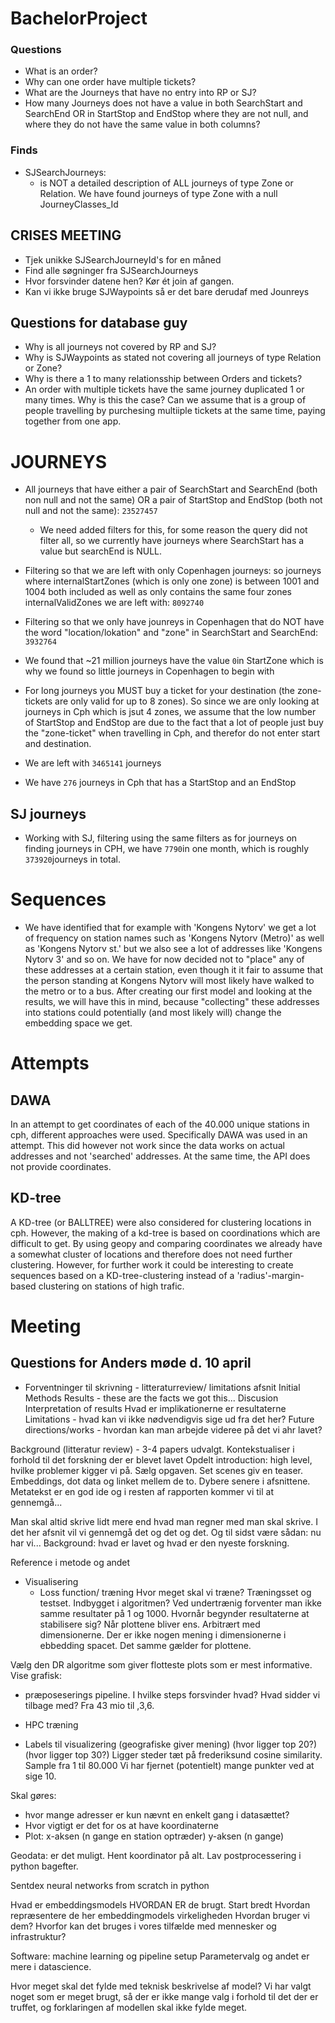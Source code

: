 # BachelorProject

### Questions

- What is an order?
- Why can one order have multiple tickets?
- What are the Journeys that have no entry into RP or SJ?
- How many Journeys does not have a value in both SearchStart and SearchEnd OR in StartStop and EndStop where they are not null, and where they do not have the same value in both columns?

### Finds

- SJSearchJourneys:
  - is NOT a detailed description of ALL journeys of type Zone or Relation. We have found journeys of type Zone with a null JourneyClasses_Id

## CRISES MEETING

- Tjek unikke SJSearchJourneyId's for en måned
- Find alle søgninger fra SJSearchJourneys
- Hvor forsvinder datene hen? Kør ét join af gangen.
- Kan vi ikke bruge SJWaypoints så er det bare derudaf med Jounreys

## Questions for database guy

- Why is all journeys not covered by RP and SJ?
- Why is SJWaypoints as stated not covering all journeys of type Relation or Zone?
- Why is there a 1 to many relationsship between Orders and tickets?
- An order with multiple tickets have the same journey duplicated 1 or many times. Why is this the case?
  Can we assume that is a group of people travelling by purchesing multiiple tickets at the same time, paying together from one app.

# JOURNEYS

- All journeys that have either a pair of SearchStart and SearchEnd (both non null and not the same) OR a pair of StartStop and EndStop (both not null and not the same): `23527457`

  - We need added filters for this, for some reason the query did not filter all, so we currently have journeys where SearchStart has a value but searchEnd is NULL.

- Filtering so that we are left with only Copenhagen journeys: so journeys where internalStartZones (which is only one zone) is between 1001 and 1004 both included as well as only contains the same four zones internalValidZones we are left with: `8092740`

- Filtering so that we only have jounreys in Copenhagen that do NOT have the word "location/lokation" and "zone" in SearchStart and SearchEnd: `3932764`

- We found that ~21 million journeys have the value `0`in StartZone which is why we found so little journeys in Copenhagen to begin with

- For long journeys you MUST buy a ticket for your destination (the zone-tickets are only valid for up to 8 zones). So since we are only looking at journeys in Cph which is jsut 4 zones, we assume that the low number of StartStop and EndStop are due to the fact that a lot of people just buy the "zone-ticket" when travelling in Cph, and therefor do not enter start and destination.

- We are left with ```3465141``` journeys

- We have ```276``` journeys in Cph that has a StartStop and an EndStop

## SJ journeys

- Working with SJ, filtering using the same filters as for journeys on finding journeys in CPH, we have ```7790```in one month, which is roughly ```373920```journeys in total. 

# Sequences

- We have identified that for example with 'Kongens Nytorv' we get a lot of frequency on station names such as 'Kongens Nytorv (Metro)' as well as 'Kongens Nytorv st.' but we also see a lot of addresses like 'Kongens Nytorv 3' and so on. We have for now decided not to "place" any of these addresses at a certain station, even though it it fair to assume that the person standing at Kongens Nytorv will most likely have walked to the metro or to a bus. After creating our first model and looking at the results, we will have this in mind, because "collecting" these addresses into stations could potentially (and most likely will) change the embedding space we get. 
# Attempts

## DAWA

In an attempt to get coordinates of each of the 40.000 unique stations in cph, different approaches were used. Specifically DAWA was used in an attempt. This did however not work since the data works on actual addresses and not 'searched' addresses. At the same time, the API does not provide coordinates.

## KD-tree

A KD-tree (or BALLTREE) were also considered for clustering locations in cph. However, the making of a kd-tree is based on coordinations which are difficult to get. By using geopy and comparing coordinates we already have a somewhat cluster of locations and therefore does not need further clustering. However, for further work it could be interesting to create sequences based on a KD-tree-clustering instead of a 'radius'-margin-based clustering on stations of high trafic.


# Meeting
## Questions for Anders møde d. 10 april
- Forventninger til skrivning - litteraturreview/ limitations afsnit
Initial
Methods
Results - these are the facts we got this...
Discusion
  Interpretation of results
  Hvad er implikationerne er resultaterne
  Limitations - hvad kan vi ikke nødvendigvis sige ud fra det her?
  Future directions/works - hvordan kan man arbejde videree på det vi ahr lavet?

Background (litteratur review) - 3-4 papers udvalgt. 
Kontekstualiser i forhold til det forskning der er blevet lavet
Opdelt introduction: high level, hvilke problemer kigger vi på. Sælg opgaven. Set scenes giv en teaser. Embeddings, dot data og linket mellem de to. Dybere senere i afsnittene. Metatekst er en god ide og i resten af rapporten kommer vi til at gennemgå...

Man skal altid skrive lidt mere end hvad man regner med man skal skrive. I det her afsnit vil vi gennemgå det og det og det. Og til sidst være sådan: nu har vi...
Background: hvad er lavet og hvad er den nyeste forskning.

Reference i metode og andet

- Visualisering 
  - Loss function/ træning
Hvor meget skal vi træne? 
Træningsset og testset. Indbygget i algoritmen?
Ved undertrænig forventer man ikke samme resultater på 1 og 1000. Hvornår begynder resultaterne at stabilisere sig? Når plottene bliver ens. Arbitrært med dimensionerne. Der er ikke nogen mening i dimensionerne i ebbedding spacet. Det samme gælder for plottene.

Vælg den DR algoritme som giver flotteste plots som er mest informative.
Vise grafisk: 
- præposeserings pipeline. I hvilke steps forsvinder hvad? Hvad sidder vi tilbage med? Fra 43 mio til ,3,6.

- HPC træning 
- Labels til visualizering (geografiske giver mening)
(hvor ligger top 20?)
(hvor ligger top 30?)
Ligger steder tæt på frederiksund
cosine similarity. Sample fra 1 til 80.000
Vi har fjernet (potentielt) mange punkter ved at sige 10. 

Skal gøres: 
- hvor mange adresser er kun nævnt en enkelt gang i datasættet?
- Hvor vigtigt er det for os at have koordinaterne
- Plot: x-aksen (n gange en station optræder) y-aksen (n gange)


Geodata: er det muligt. 
Hent koordinator på alt. Lav postprocessering i python bagefter. 




Sentdex neural networks from scratch in python

Hvad er embeddingsmodels
HVORDAN ER de brugt. Start bredt
Hvordan repræsentere de her embeddingmodels virkeligheden
Hvordan bruger vi dem?
Hvorfor kan det bruges i vores tilfælde med mennesker og infrastruktur?


Software: machine learning og pipeline setup
Parametervalg og andet er mere i datascience.

Hvor meget skal det fylde med teknisk beskrivelse af model?
Vi har valgt noget som er meget brugt, så der er ikke mange valg i forhold til det der er truffet, og forklaringen af modellen skal ikke fylde meget. 